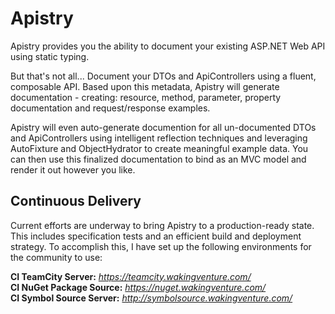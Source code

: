 Apistry
========
Apistry provides you the ability to document your existing ASP.NET Web API using static typing.

But that's not all...
Document your DTOs and ApiControllers using a fluent, composable API. Based upon this metadata, Apistry will generate 
documentation - creating: resource, method, parameter, property documentation and request/response examples. 

Apistry will even auto-generate documention for all un-documented DTOs and ApiControllers using intelligent reflection 
techniques and leveraging AutoFixture and ObjectHydrator to create meaningful example data. You can then use this 
finalized documentation to bind as an MVC model and render it out however you like.


Continuous Delivery
-------------------
Current efforts are underway to bring Apistry to a production-ready state. This 
includes specification tests and an efficient build and deployment strategy.  To 
accomplish this, I have set up the following environments for the community to use:

**CI TeamCity Server:** *https://teamcity.wakingventure.com/*  
**CI NuGet Package Source:** *https://nuget.wakingventure.com/*  
**CI Symbol Source Server:** *http://symbolsource.wakingventure.com/*  
